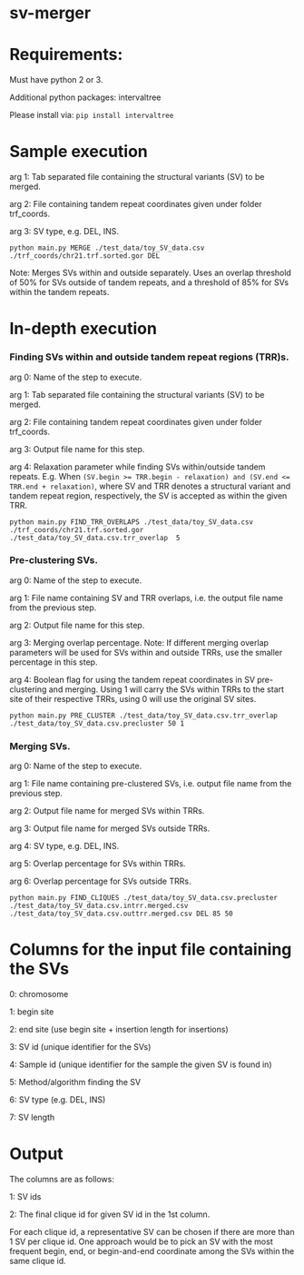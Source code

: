 # sv-merger

# Requirements:
Must have python 2 or 3.

Additional python packages: intervaltree

Please install via: `pip install intervaltree`

# Sample execution
arg 1: Tab separated file containing the structural variants (SV) to be merged.

arg 2: File containing tandem repeat coordinates given under folder trf_coords.

arg 3: SV type, e.g. DEL, INS.
```
python main.py MERGE ./test_data/toy_SV_data.csv ./trf_coords/chr21.trf.sorted.gor DEL
```

Note: Merges SVs within and outside separately. Uses an overlap threshold of 50% for SVs outside of tandem repeats, and a threshold of 85% for SVs within the tandem repeats.

# In-depth execution
### Finding SVs within and outside tandem repeat regions (TRR)s.
arg 0: Name of the step to execute.

arg 1: Tab separated file containing the structural variants (SV) to be merged.

arg 2: File containing tandem repeat coordinates given under folder trf_coords.

arg 3: Output file name for this step.

arg 4: Relaxation parameter while finding SVs within/outside tandem repeats. E.g. When `(SV.begin >= TRR.begin - relaxation) and (SV.end <= TRR.end + relaxation)`, where SV and TRR denotes a structural variant and tandem repeat region, respectively, the SV is accepted as within the given TRR.

```
python main.py FIND_TRR_OVERLAPS ./test_data/toy_SV_data.csv ./trf_coords/chr21.trf.sorted.gor ./test_data/toy_SV_data.csv.trr_overlap  5
```
### Pre-clustering SVs.
arg 0: Name of the step to execute.

arg 1: File name containing SV and TRR overlaps, i.e. the output file name from the previous step.

arg 2: Output file name for this step.

arg 3: Merging overlap percentage. Note: If different merging overlap parameters will be used for SVs within and outside TRRs, use the smaller percentage in this step.

arg 4: Boolean flag for using the tandem repeat coordinates in SV pre-clustering and merging. Using 1 will carry the SVs within TRRs to the start site of their respective TRRs, using 0 will use the original SV sites.
 
```
python main.py PRE_CLUSTER ./test_data/toy_SV_data.csv.trr_overlap  ./test_data/toy_SV_data.csv.precluster 50 1
```

### Merging SVs.
arg 0: Name of the step to execute.

arg 1: File name containing pre-clustered SVs, i.e. output file name from the previous step.

arg 2: Output file name for merged SVs within TRRs.

arg 3: Output file name for merged SVs outside TRRs.

arg 4: SV type, e.g. DEL, INS.

arg 5: Overlap percentage for SVs within TRRs.

arg 6: Overlap percentage for SVs outside TRRs.

```
python main.py FIND_CLIQUES ./test_data/toy_SV_data.csv.precluster ./test_data/toy_SV_data.csv.intrr.merged.csv ./test_data/toy_SV_data.csv.outtrr.merged.csv DEL 85 50
```

# Columns for the input file containing the SVs

0: chromosome

1: begin site

2: end site (use begin site + insertion length for insertions)

3: SV id (unique identifier for the SVs)

4: Sample id (unique identifier for the sample the given SV is found in)

5: Method/algorithm finding the SV

6: SV type (e.g. DEL, INS)

7: SV length

# Output 

The columns are as follows:

1: SV ids

2: The final clique id for given SV id in the 1st column.

For each clique id, a representative SV can be chosen if there are more than 1 SV per clique id. One approach would be to pick an SV with the most frequent begin, end, or begin-and-end coordinate among the SVs within the same clique id.



